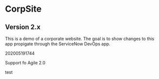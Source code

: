# CorpSite

## Version 2.x

This is a demo of a corporate website.  The goal is to show changes to this app propigate through the ServiceNow DevOps app.

202005191744

Support fo Agile 2.0

test
